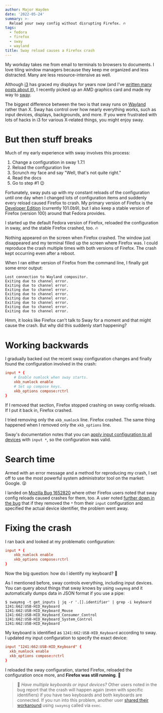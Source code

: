 ```yaml
---
author: Major Hayden
date: '2022-05-24'
summary: >-
  Reload your sway config without disrupting Firefox. 🔥
tags:
  - fedora
  - firefox
  - sway
  - wayland
title: Sway reload causes a Firefox crash
---
```


My workday takes me from email to terminals to browsers to documents. I love tiling
window managers because they keep me organized and less distracted. Many are less
resource-intensive as well.

Although [i3] has graced my displays for years now (and I've [written many posts about
it]), I recently picked up an AMD graphics card and made my way to [sway].

The biggest difference between the two is that sway runs on [Wayland] rather than X.
Sway has control over how nearly everything works, such as input devices, displays,
backgrounds, and more. If you were frustrated with lots of hacks in i3 for various
X-related things, you might enjoy sway.

[i3]: https://i3wm.org/
[written many posts about it]: /tags/i3/
[sway]: https://swaywm.org
[Wayland]: https://wayland.freedesktop.org/

# But then stuff breaks

Much of my early experience with sway involves this process:

1. Change a configuration in sway 1.7.1
2. Reload the configuration live
3. Scrunch my face and say "Well, that's not quite right."
4. Read the docs
5. Go to step #1 😉

Fortunately, sway puts up with my constant reloads of the configuration until one day
when I changed lots of configuration items and suddenly every reload caused Firefox to
crash. My primary version of Firefox is the [Developer Edition] (currently 101.0b9), but
I also keep a stable version of Firefox (version 100) around that Fedora provides.

I started up the default Fedora version of Firefox, reloaded the configuration in sway,
and the stable Firefox crashed, too. 🔥

Nothing appeared on the screen when Firefox crashed. The window just disappeared and my
terminal filled up the screen where Firefox was. I could reproduce the crash multiple
times with both versions of Firefox. The crash kept occurring even after a reboot.

When I ran either version of Firefox from the command line, I finally got some error
output:

```console
Lost connection to Wayland compositor.
Exiting due to channel error.
Exiting due to channel error.
Exiting due to channel error.
Exiting due to channel error.
Exiting due to channel error.
Exiting due to channel error.
Exiting due to channel error.
Exiting due to channel error.
```

Hmm, it looks like Firefox can't talk to Sway for a moment and that might cause the
crash. But why did this suddenly start happening?

[Developer Edition]: https://www.mozilla.org/en-US/firefox/developer/

# Working backwards

I gradually backed out the recent sway configuration changes and finally found
the configuration involved in the crash:

```conf
input * {
    # Enable numlock when sway starts.
    xkb_numlock enable
    # Set up compose keys.
    xkb_options compose:rctrl
}
```

If I removed that section, Firefox stopped crashing on sway config reloads. If I put it
back in, Firefox crashed.

I tried removing only the `xkb_numlock` line. Firefox crashed. The same thing happened
when I removed only the `xkb_options` line.

Sway's documentation notes that you can [apply input configuration to all devices] with
`input *`, so the configuration was valid.

[apply input configuration to all devices]: https://github.com/swaywm/sway/wiki#key-bindings-on-a-dual-usrussian-layout

# Search time

Armed with an error message and a method for reproducing my crash, I set off to use the
most powerful system administrator tool on the market: Google. 😜

I landed on [Mozilla Bug 1652820] where other Firefox users noted that sway config
reloads caused crashes for them, too. A user noted [further down in the bug] that if
they removed the `*` from their `input` configuration and specified the actual device
identifier, the problem went away.

# Fixing the crash

I ran back and looked at my problematic configuration:

```conf
input * {
    xkb_numlock enable
    xkb_options compose:rctrl
}
```

Now the big question: how do I identify my keyboard? 🤔

As I mentioned before, sway controls everything, including input devices. You can query
about things that sway knows by using `swaymsg` and it automatically dumps data in JSON
format if you use a pipe:

```console
$ swaymsg -t get_inputs | jq -r '.[].identifier' | grep -i keyboard
1241:662:USB-HID_Keyboard
1241:662:USB-HID_Keyboard_Mouse
1241:662:USB-HID_Keyboard_Consumer_Control
1241:662:USB-HID_Keyboard_System_Control
1241:662:USB-HID_Keyboard
```

My keyboard is identified as `1241:662:USB-HID_Keyboard` according to sway. I updated my
input configuration to specify the exact device:

```conf
input "1241:662:USB-HID_Keyboard" {
  xkb_numlock enable
  xkb_options compose:rctrl
}
```

I reloaded the sway configuration, started Firefox, reloaded the configuration once
more, and **Firefox was still running**. 🎉

> 🐙 *Have multiple keyboards or input devices?* Other users noted in the bug report
that the crash will happen again (even with specific identifiers) if you have two
keyboards and both keyboards are connected. If you run into this problem, another user
[shared their workaround] using `swaymsg` called via `exec`.

[Mozilla Bug 1652820]: https://bugzilla.mozilla.org/show_bug.cgi?id=1652820
[further down in the bug]: https://bugzilla.mozilla.org/show_bug.cgi?id=1652820#c28
[shared their workaround]: https://bugzilla.mozilla.org/show_bug.cgi?id=1652820#c51
